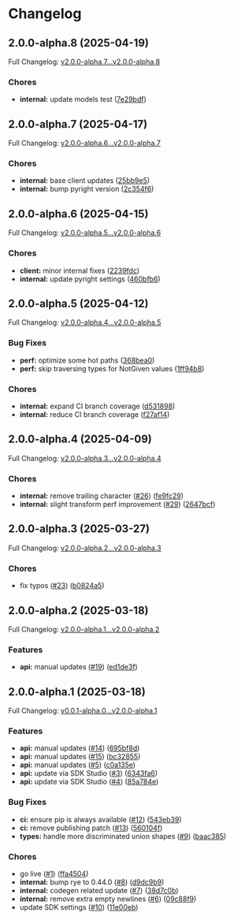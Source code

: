 # Changelog

## 2.0.0-alpha.8 (2025-04-19)

Full Changelog: [v2.0.0-alpha.7...v2.0.0-alpha.8](https://github.com/hubmapconsortium/entity-python-sdk/compare/v2.0.0-alpha.7...v2.0.0-alpha.8)

### Chores

* **internal:** update models test ([7e29bdf](https://github.com/hubmapconsortium/entity-python-sdk/commit/7e29bdfc6e23792ab87e20cce7c943ea24efa319))

## 2.0.0-alpha.7 (2025-04-17)

Full Changelog: [v2.0.0-alpha.6...v2.0.0-alpha.7](https://github.com/hubmapconsortium/entity-python-sdk/compare/v2.0.0-alpha.6...v2.0.0-alpha.7)

### Chores

* **internal:** base client updates ([25bb9e5](https://github.com/hubmapconsortium/entity-python-sdk/commit/25bb9e53a4c9b0afbafa336ed2ab155170162196))
* **internal:** bump pyright version ([2c354f6](https://github.com/hubmapconsortium/entity-python-sdk/commit/2c354f61958839bb652dd257d81a32c31d849b76))

## 2.0.0-alpha.6 (2025-04-15)

Full Changelog: [v2.0.0-alpha.5...v2.0.0-alpha.6](https://github.com/hubmapconsortium/entity-python-sdk/compare/v2.0.0-alpha.5...v2.0.0-alpha.6)

### Chores

* **client:** minor internal fixes ([2239fdc](https://github.com/hubmapconsortium/entity-python-sdk/commit/2239fdc287b45b84949aab9caee9dc2a09b6cefb))
* **internal:** update pyright settings ([460bfb6](https://github.com/hubmapconsortium/entity-python-sdk/commit/460bfb6dd2bf61162718d420951c3b20081ed8e3))

## 2.0.0-alpha.5 (2025-04-12)

Full Changelog: [v2.0.0-alpha.4...v2.0.0-alpha.5](https://github.com/hubmapconsortium/entity-python-sdk/compare/v2.0.0-alpha.4...v2.0.0-alpha.5)

### Bug Fixes

* **perf:** optimize some hot paths ([368bea0](https://github.com/hubmapconsortium/entity-python-sdk/commit/368bea0cf6cead2594f6b2071f17d2a2077ab607))
* **perf:** skip traversing types for NotGiven values ([1ff94b8](https://github.com/hubmapconsortium/entity-python-sdk/commit/1ff94b86dcce46e550f68d81b86317a01f4c560f))


### Chores

* **internal:** expand CI branch coverage ([d531898](https://github.com/hubmapconsortium/entity-python-sdk/commit/d531898f33ae5471d0e36e08ce53c79903d272f1))
* **internal:** reduce CI branch coverage ([f27af14](https://github.com/hubmapconsortium/entity-python-sdk/commit/f27af14a0a723e664bf9baff724178601d0f0dbb))

## 2.0.0-alpha.4 (2025-04-09)

Full Changelog: [v2.0.0-alpha.3...v2.0.0-alpha.4](https://github.com/hubmapconsortium/entity-python-sdk/compare/v2.0.0-alpha.3...v2.0.0-alpha.4)

### Chores

* **internal:** remove trailing character ([#26](https://github.com/hubmapconsortium/entity-python-sdk/issues/26)) ([fe9fc29](https://github.com/hubmapconsortium/entity-python-sdk/commit/fe9fc2978e4b442a23f1c3ee224a74a6042c2b98))
* **internal:** slight transform perf improvement ([#29](https://github.com/hubmapconsortium/entity-python-sdk/issues/29)) ([2647bcf](https://github.com/hubmapconsortium/entity-python-sdk/commit/2647bcf3c4c800f766423c3dcc6197d33df83225))

## 2.0.0-alpha.3 (2025-03-27)

Full Changelog: [v2.0.0-alpha.2...v2.0.0-alpha.3](https://github.com/hubmapconsortium/entity-python-sdk/compare/v2.0.0-alpha.2...v2.0.0-alpha.3)

### Chores

* fix typos ([#23](https://github.com/hubmapconsortium/entity-python-sdk/issues/23)) ([b0824a5](https://github.com/hubmapconsortium/entity-python-sdk/commit/b0824a5b96e17429d73f8fc8d017c3f1d15cc533))

## 2.0.0-alpha.2 (2025-03-18)

Full Changelog: [v2.0.0-alpha.1...v2.0.0-alpha.2](https://github.com/hubmapconsortium/entity-python-sdk/compare/v2.0.0-alpha.1...v2.0.0-alpha.2)

### Features

* **api:** manual updates ([#19](https://github.com/hubmapconsortium/entity-python-sdk/issues/19)) ([ed1de3f](https://github.com/hubmapconsortium/entity-python-sdk/commit/ed1de3fed624a60f6867a52abc344087f6b30bcf))

## 2.0.0-alpha.1 (2025-03-18)

Full Changelog: [v0.0.1-alpha.0...v2.0.0-alpha.1](https://github.com/hubmapconsortium/entity-python-sdk/compare/v0.0.1-alpha.0...v2.0.0-alpha.1)

### Features

* **api:** manual updates ([#14](https://github.com/hubmapconsortium/entity-python-sdk/issues/14)) ([695bf8d](https://github.com/hubmapconsortium/entity-python-sdk/commit/695bf8d6fcf3ab5e228e42188e0ec805a5e27930))
* **api:** manual updates ([#15](https://github.com/hubmapconsortium/entity-python-sdk/issues/15)) ([bc32855](https://github.com/hubmapconsortium/entity-python-sdk/commit/bc32855c85d3b3d68f060cf87c8bd034a2216656))
* **api:** manual updates ([#5](https://github.com/hubmapconsortium/entity-python-sdk/issues/5)) ([c0a135e](https://github.com/hubmapconsortium/entity-python-sdk/commit/c0a135e5807315e9db798d06580be129d385006b))
* **api:** update via SDK Studio ([#3](https://github.com/hubmapconsortium/entity-python-sdk/issues/3)) ([6343fa6](https://github.com/hubmapconsortium/entity-python-sdk/commit/6343fa6479ff9d57cc07ecc24d06d031062750b4))
* **api:** update via SDK Studio ([#4](https://github.com/hubmapconsortium/entity-python-sdk/issues/4)) ([85a784e](https://github.com/hubmapconsortium/entity-python-sdk/commit/85a784e16cf17264a78580fb52f688d9596a9fa0))


### Bug Fixes

* **ci:** ensure pip is always available ([#12](https://github.com/hubmapconsortium/entity-python-sdk/issues/12)) ([543eb39](https://github.com/hubmapconsortium/entity-python-sdk/commit/543eb3923a5ab95bb6239cfc920d853c69e30b35))
* **ci:** remove publishing patch ([#13](https://github.com/hubmapconsortium/entity-python-sdk/issues/13)) ([560104f](https://github.com/hubmapconsortium/entity-python-sdk/commit/560104f4c15287840e969afbddecfe9571765869))
* **types:** handle more discriminated union shapes ([#9](https://github.com/hubmapconsortium/entity-python-sdk/issues/9)) ([baac385](https://github.com/hubmapconsortium/entity-python-sdk/commit/baac385435c8f9884ee0d7f27eb30456a2814d8c))


### Chores

* go live ([#1](https://github.com/hubmapconsortium/entity-python-sdk/issues/1)) ([ffa4504](https://github.com/hubmapconsortium/entity-python-sdk/commit/ffa4504a8fa4063b0ac04e70a8cb023badb18809))
* **internal:** bump rye to 0.44.0 ([#8](https://github.com/hubmapconsortium/entity-python-sdk/issues/8)) ([d9dc9b9](https://github.com/hubmapconsortium/entity-python-sdk/commit/d9dc9b97723563c45203dd8170253f23b97a407c))
* **internal:** codegen related update ([#7](https://github.com/hubmapconsortium/entity-python-sdk/issues/7)) ([38d7c0b](https://github.com/hubmapconsortium/entity-python-sdk/commit/38d7c0b77c9613eb21cbeced8506e0b0879e61d2))
* **internal:** remove extra empty newlines ([#6](https://github.com/hubmapconsortium/entity-python-sdk/issues/6)) ([09c88f9](https://github.com/hubmapconsortium/entity-python-sdk/commit/09c88f94a74210f62746ef29b21f10d79dabd65b))
* update SDK settings ([#10](https://github.com/hubmapconsortium/entity-python-sdk/issues/10)) ([11e00eb](https://github.com/hubmapconsortium/entity-python-sdk/commit/11e00eb750618624cbb64c8daae7c6ce3e72bd42))
